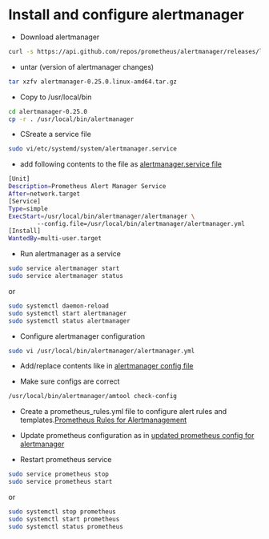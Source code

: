 # Install and configure alertmanager

- Download alertmanager

```bash
curl -s https://api.github.com/repos/prometheus/alertmanager/releases/latest | grep browser_download_url | grep linux-amd64 | cut -d '"' -f 4 | wget -qi -
```

- untar (version of alertmanager changes)

```bash
tar xzfv alertmanager-0.25.0.linux-amd64.tar.gz
```

- Copy to /usr/local/bin

```bash
cd alertmanager-0.25.0
cp -r . /usr/local/bin/alertmanager
```

- CSreate a service file

```bash
sudo vi/etc/systemd/system/alertmanager.service
```
- add following contents to the file as [alertmanager.service file](alertmanager.service)

```bash
[Unit]
Description=Prometheus Alert Manager Service
After=network.target
[Service]
Type=simple
ExecStart=/usr/local/bin/alertmanager/alertmanager \
        --config.file=/usr/local/bin/alertmanager/alertmanager.yml 
[Install]
WantedBy=multi-user.target
```

- Run alertmanager as a service

```bash
sudo service alertmanager start
sudo service alertmanager status
```
or

```bash
sudo systemctl daemon-reload
sudo systemctl start alertmanager
sudo systemctl status alertmanager
```

- Configure alertmanager configuration

```bash
sudo vi /usr/local/bin/alertmanager/alertmanager.yml
```
- Add/replace contents like in [alertmanager config file](alertmanager.yml)

- Make sure configs are correct

```bash
/usr/local/bin/alertmanager/amtool check-config
```
- Create a prometheus_rules.yml file to configure alert rules and templates.[Prometheus Rules for Alertmanagement](prometheus_rules.yml)

- Update prometheus configuration as in [updated prometheus config for alertmanager](prometheus.yml)

- Restart prometheus service

```bash
sudo service prometheus stop
sudo service prometheus start
```
or

```bash
sudo systemctl stop prometheus
sudo systemctl start prometheus
sudo systemctl status prometheus
```
